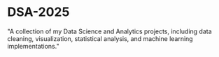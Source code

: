 # DSA-2025
"A collection of my Data Science and Analytics projects, including data cleaning, visualization, statistical analysis, and machine learning implementations."
